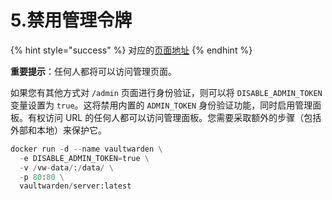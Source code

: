 # 5.禁用管理令牌

{% hint style="success" %}
对应的[页面地址](https://github.com/dani-garcia/vaultwarden/wiki/Disable-admin-token)
{% endhint %}

**重要提示**：任何人都将可以访问管理页面。

如果您有其他方式对 `/admin` 页面进行身份验证，则可以将 `DISABLE_ADMIN_TOKEN` 变量设置为 `true`。这将禁用内置的 `ADMIN_TOKEN` 身份验证功能，同时启用管理面板。有权访问 URL 的任何人都可以访问管理面板。您需要采取额外的步骤（包括外部和本地）来保护它。

```python
docker run -d --name vaultwarden \
  -e DISABLE_ADMIN_TOKEN=true \
  -v /vw-data/:/data/ \
  -p 80:80 \
  vaultwarden/server:latest
```
